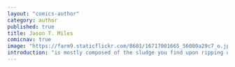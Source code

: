 ```yaml
---
layout: "comics-author"
category: author
published: true
title: Jason T. Miles
comicnav: true
image: "https://farm9.staticflickr.com/8681/16717001665_56080a29c7_o.jpg"
introduction: "is mostly composed of the sludge you find upon ripping up old bathroom carpets. He runs the zine-distro-publishing-thing, Profanity Hill, and was nominated for the Ignatz award for Best Comic, but didn't win. Love Wins!"
---
```


